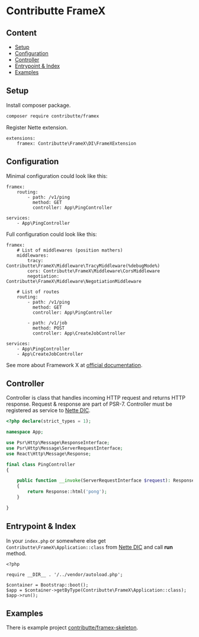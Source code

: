 # Contributte FrameX

## Content

- [Setup](#setup)
- [Configuration](#configuration)
- [Controller](#controller)
- [Entrypoint & Index](#entrypoint--index)
- [Examples](#examples)

## Setup

Install composer package.

```bash
composer require contributte/framex
```

Register Nette extension.

```neon
extensions:
	framex: Contributte\FrameX\DI\FrameXExtension
```

## Configuration

Minimal configuration could look like this:

```neon
framex:
	routing:
		- path: /v1/ping
		  method: GET
		  controller: App\PingController

services:
	- App\PingController
```

Full configuration could look like this:

```neon
framex:
	# List of middlewares (position mathers)
	middlewares:
		tracy: Contributte\FrameX\Middleware\TracyMiddleware(%debugMode%)
		cors: Contributte\FrameX\Middleware\CorsMiddleware
		negotiation: Contributte\FrameX\Middleware\NegotiationMiddleware

	# List of routes
	routing:
		- path: /v1/ping
		  method: GET
		  controller: App\PingController

		- path: /v1/job
		  method: POST
		  controller: App\CreateJobController

services:
    - App\PingController
    - App\CreateJobController
```

See more about Framework X at [official documentation](https://framework-x.org/).

## Controller

Controller is class that handles incoming HTTP request and returns HTTP response. Request & response are part of PSR-7.
Controller must be registered as service to [Nette DIC](https://doc.nette.org/en/dependency-injection/nette-container).

```php
<?php declare(strict_types = 1);

namespace App;

use Psr\Http\Message\ResponseInterface;
use Psr\Http\Message\ServerRequestInterface;
use React\Http\Message\Response;

final class PingController
{

	public function __invoke(ServerRequestInterface $request): ResponseInterface
	{
		return Response::html('pong');
	}

}
```

## Entrypoint & Index

In your `index.php` or somewhere else get `Contributte\FrameX\Application::class` from [Nette DIC](https://doc.nette.org/en/dependency-injection/nette-container) and call **run** method.

```
<?php

require __DIR__ . '/../vendor/autoload.php';

$container = Bootstrap::boot();
$app = $container->getByType(Contributte\FrameX\Application::class);
$app->run();
```

## Examples

There is example project [contributte/framex-skeleton](https://github.com/contributte/framex-skeleton).

